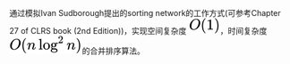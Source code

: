 通过模拟Ivan Sudborough提出的sorting network的工作方式(可参考Chapter 27 of CLRS book (2nd Edition))，实现空间复杂度 ![O(1)](readmesrc/a.svg)，时间复杂度![O(n\log ^2 n)](readmesrc/b.svg)的合并排序算法。